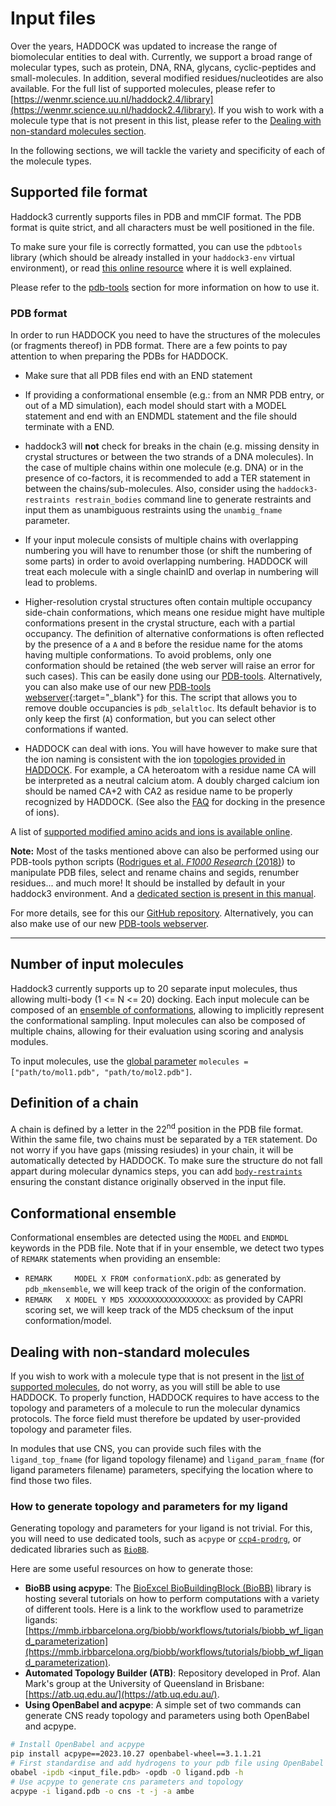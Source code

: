 # Input files

Over the years, HADDOCK was updated to increase the range of biomolecular entities to deal with.
Currently, we support a broad range of molecular types, such as protein, DNA, RNA, glycans, cyclic-peptides and small-molecules.
In addition, several modified residues/nucleotides are also available.
For the full list of supported molecules, please refer to [https://wenmr.science.uu.nl/haddock2.4/library](https://wenmr.science.uu.nl/haddock2.4/library).
If you wish to work with a molecule type that is not present in this list, please refer to the [Dealing with non-standard molecules section](#dealing-with-non-standard-molecules).

In the following sections, we will tackle the variety and specificity of each of the molecule types.

## Supported file format

Haddock3 currently supports files in PDB and mmCIF format.
The PDB format is quite strict, and all characters must be well positioned in the file.

To make sure your file is correctly formatted, you can use the `pdbtools` library (which should be already installed in your `haddock3-env` virtual environment),
or read [this online resource](https://cupnet.net/pdb-format/) where it is well explained.

Please refer to the [pdb-tools](./pdbtools.md) section for more information on how to use it.

### PDB format

In order to run HADDOCK you need to have the structures of the molecules (or fragments thereof) in PDB format.
There are a few points to pay attention to when preparing the PDBs for HADDOCK.

* Make sure that all PDB files end with an END statement

* If providing a conformational ensemble (e.g.: from an NMR PDB entry, or out of a MD simulation), each model should start with a MODEL statement and end with an ENDMDL statement and the file should terminate with a END.

* haddock3 will **not** check for breaks in the chain (e.g. missing density in crystal structures or between the two strands of a DNA molecules).
 In the case of multiple chains within one molecule (e.g. DNA) or in the presence of co-factors, it is recommended to add a TER statement in between the chains/sub-molecules.
 Also, consider using the `haddock3-restraints restrain_bodies` command line to generate restraints and input them as unambiguous restraints using the `unambig_fname` parameter.

* If your input molecule consists of multiple chains with overlapping numbering you will have to renumber those (or shift the numbering of some parts) in order to avoid overlapping numbering.
 HADDOCK will treat each molecule with a single chainID and overlap in numbering will lead to problems.

* Higher-resolution crystal structures often contain multiple occupancy side-chain conformations, which means one residue might have multiple conformations present in the crystal structure, each with a partial occupancy.
 The definition of alternative conformations is often reflected by the presence of a `A` and `B` before the residue name for the atoms having multiple conformations.
 To avoid problems, only one conformation should be retained (the web server will raise an error for such cases).
 This can be easily done using our [PDB-tools](https://github.com/haddocking/pdb-tools).
 Alternatively, you can also make use of our new [PDB-tools webserver](https://wenmr.science.uu.nl/pdbtools/){:target="_blank"} for this.
 The script that allows you to remove double occupancies is `pdb_selaltloc`.
 Its default behavior is to only keep the first (`A`) conformation, but you can select other conformations if wanted.

* HADDOCK can deal with ions.
 You will have however to make sure that the ion naming is consistent with the ion [topologies provided in HADDOCK](https://wenmr.science.uu.nl/haddock2.4/library).
 For example, a CA heteroatom with a residue name CA will be interpreted as a neutral calcium atom.
 A doubly charged calcium ion should be named CA+2 with CA2 as residue name to be properly recognized by HADDOCK.
 (See also the [FAQ](./faq.md) for docking in the presence of ions).

A list of [supported modified amino acids and ions is available online](https://wenmr.science.uu.nl/haddock2.4/library).

**Note:** Most of the tasks mentioned above can also be performed using our PDB-tools python scripts ([Rodrigues et al. *F1000 Research* (2018)](https://doi.org/10.12688/f1000research.17456.1)) to manipulate PDB files, select and rename chains and segids, renumber residues... and much more!
It should be installed by default in your haddock3 environment.
And a [dedicated section is present in this manual](./pdbtools.md).

For more details, see for this our [GitHub repository](https://github.com/haddocking/pdb-tools).
Alternatively, you can also make use of our new [PDB-tools webserver](https://wenmr.science.uu.nl/pdbtools/).

<hr>

## Number of input molecules

Haddock3 currently supports up to 20 separate input molecules, thus allowing multi-body (1 <= N <= 20) docking.
Each input molecule can be composed of an [ensemble of conformations](#conformational-ensemble), allowing to implicitly represent the conformational sampling.
Input molecules can also be composed of multiple chains, allowing for their evaluation using scoring and analysis modules.

To input molecules, use the [global parameter](./global_parameters.md) `molecules = ["path/to/mol1.pdb", "path/to/mol2.pdb"]`.

## Definition of a chain

A chain is defined by a letter in the 22<sup>nd</sup> position in the PDB file format.
Within the same file, two chains must be separated by a `TER` statement.
Do not worry if you have gaps (missing resiudes) in your chain, it will be automatically detected by HADDOCK.
To make sure the structure do not fall appart during molecular dynamics steps, you can add [`body-restraints`](/software/haddock3/manual/restraints_cli.md#body-restraints) ensuring the constant distance originally observed in the input file.

## Conformational ensemble

Conformational ensembles are detected using the `MODEL` and `ENDMDL` keywords in the PDB file.
Note that if in your ensemble, we detect two types of `REMARK` statements when providing an ensemble:

* `REMARK     MODEL X FROM conformationX.pdb`: as generated by `pdb_mkensemble`, we will keep track of the origin of the conformation.
* `REMARK   X MODEL Y MD5 XXXXXXXXXXXXXXXXXX`: as provided by CAPRI scoring set, we will keep track of the MD5 checksum of the input conformation/model.

## Dealing with non-standard molecules

If you wish to work with a molecule type that is not present in the [list of supported molecules](https://rascar.science.uu.nl/haddock2.4/library), do not worry, as you will still be able to use HADDOCK.
To properly function, HADDOCK requires to have access to the topology and parameters of a molecule to run the molecular dynamics protocols.
The force field must therefore be updated by user-provided topology and parameter files.

In modules that use CNS, you can provide such files with the `ligand_top_fname` (for ligand topology filename) and `ligand_param_fname` (for ligand parameters filename) parameters, specifying the location where to find those two files.

### How to generate topology and parameters for my ligand

Generating topology and parameters for your ligand is not trivial.
For this, you will need to use dedicated tools, such as `acpype` or [`ccp4-prodrg`](https://www.ccp4.ac.uk/html/index.html), or dedicated libraries such as [`BioBB`](https://mmb.irbbarcelona.org/biobb/).

Here are some useful resources on how to generate those:

* **BioBB using acpype**: The [BioExcel BioBuildingBlock (BioBB)](https://mmb.irbbarcelona.org/biobb/) library is hosting several tutorials on how to perform computations with a variety of different tools.
 Here is a link to the workflow used to parametrize ligands: [https://mmb.irbbarcelona.org/biobb/workflows/tutorials/biobb_wf_ligand_parameterization](https://mmb.irbbarcelona.org/biobb/workflows/tutorials/biobb_wf_ligand_parameterization).
* **Automated Topology Builder (ATB)**: Repository developed in Prof. Alan Mark's group at the University of Queensland in Brisbane: [https://atb.uq.edu.au/](https://atb.uq.edu.au/).
* **Using OpenBabel and acpype**: A simple set of two commands can generate CNS ready topology and parameters using both OpenBabel and acpype.

```bash
# Install OpenBabel and acpype
pip install acpype==2023.10.27 openbabel-wheel==3.1.1.21
# First standardise and add hydrogens to your pdb file using OpenBabel
obabel -ipdb <input_file.pdb> -opdb -O ligand.pdb -h
# Use acpype to generate cns parameters and topology
acpype -i ligand.pdb -o cns -t -j -a ambe
```
